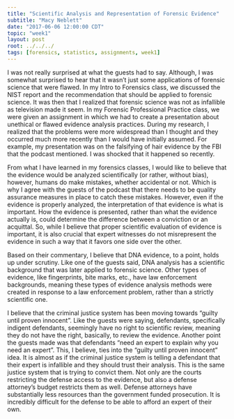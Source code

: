 ```yaml
---
title: "Scientific Analysis and Representation of Forensic Evidence"
subtitle: "Macy Neblett"
date: "2017-06-06 12:00:00 CDT"
topic: "week1"
layout: post
root: ../../../
tags: [forensics, statistics, assignments, week1]
---
```

 
I was not really surprised at what the guests had to say. Although, I was somewhat surprised to hear that it wasn’t just some applications of forensic science that were flawed. In my Intro to Forensics class, we discussed the NIST report and the recommendation that should be applied to forensic science. It was then that I realized that forensic science was not as infallible as television made it seem. In my Forensic Professional Practice class, we were given an assignment in which we had to create a presentation about unethical or flawed evidence analysis practices. During my research, I realized that the problems were more widespread than I thought and they occurred much more recently than I would have initially assumed. For example, my presentation was on the falsifying of hair evidence by the FBI that the podcast mentioned. I was shocked that it happened so recently.

From what I have learned in my forensics classes, I would like to believe that the evidence would be analyzed scientifically (or rather, without bias), however, humans do make mistakes, whether accidental or not. Which is why I agree with the guests of the podcast that there needs to be quality assurance measures in place to catch these mistakes. However, even if the evidence is properly analyzed, the interpretation of that evidence is what is important. How the evidence is presented, rather than what the evidence actually is, could determine the difference between a conviction or an acquittal. So, while I believe that proper scientific evaluation of evidence is important, it is also crucial that expert witnesses do not misrepresent the evidence in such a way that it favors one side over the other.

Based on their commentary, I believe that DNA evidence, to a point, holds up under scrutiny. Like one of the guests said, DNA analysis has a scientific background that was later applied to forensic science. Other types of evidence, like fingerprints, bite marks, etc., have law enforcement backgrounds, meaning these types of evidence analysis methods were created in response to a law enforcement problem, rather than a strictly scientific one. 

I believe that the criminal justice system has been moving towards “guilty until proven innocent”. Like the guests were saying, defendants, specifically indigent defendants, seemingly have no right to scientific review, meaning they do not have the right, basically, to review the evidence. Another point the guests made was that defendants “need an expert to explain why you need an expert”. This, I believe, ties into the “guilty until proven innocent” idea. It is almost as if the criminal justice system is telling a defendant that their expert is infallible and they should trust their analysis. This is the same justice system that is trying to convict them. Not only are the courts restricting the defense access to the evidence, but also a defense attorney’s budget restricts them as well. Defense attorneys have substantially less resources than the government funded prosecution. It is incredibly difficult for the defense to be able to afford an expert of their own.
